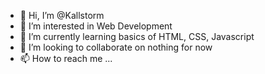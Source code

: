 - 👋 Hi, I’m @Kallstorm
- 👀 I’m interested in Web Development 
- 🌱 I’m currently learning basics of HTML, CSS, Javascript
- 💞️ I’m looking to collaborate on nothing for now
- 📫 How to reach me ...

<!---
Kallstorm/Kallstorm is a ✨ special ✨ repository because its `README.md` (this file) appears on your GitHub profile.
You can click the Preview link to take a look at your changes.
--->
